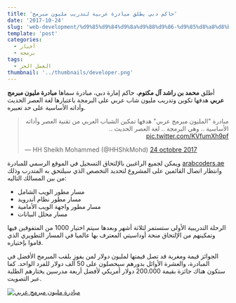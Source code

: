 ```yaml
---
title: 'حاكم دبي يطلق مبادرة عربية لتدريب مليون مبرمج'
date: '2017-10-24'
slug: 'web-development/%d9%85%d9%84%d9%8a%d9%88%d9%86-%d9%85%d8%a8%d8%b1%d9%85%d8%ac-%d8%b9%d8%b1%d8%a8%d9%8a'
template: 'post'
categories:
  - أخبار
  - برمجة
tags:
  - العمل الحر
thumbnail: '../thumbnails/developer.png'
---
```


أطلق **محمد بن راشد آل مكتوم**، حاكم إمارة دبي، مبادرة سماها **مبادرة مليون مبرمج عربي** هدفها تكوين وتدريب مليون شاب عربي على البرمجة باعتبارها لغة العصر الحديث وأداته الأساسية على حد تعبيره.

<blockquote class="twitter-tweet" data-lang="fr"><p dir="rtl" lang="ar">مبادرة "المليون مبرمج عربي" هدفها تمكين الشباب العربي من تقنية العصر وأداته الأساسية .. وهي البرمجة .. لغة العصر الحديث .. <a href="https://t.co/KVfumXh9pf">pic.twitter.com/KVfumXh9pf</a></p>— HH Sheikh Mohammed (@HHShkMohd) <a href="https://twitter.com/HHShkMohd/status/922737215645605888?ref_src=twsrc%5Etfw">24 octobre 2017</a></blockquote>
<script async src="//platform.twitter.com/widgets.js" charset="utf-8"></script>

ويمكن لجميع الراغبين بالإلتحاق التسجيل في الموقع الرسمي للمبادرة [arabcoders.ae](http://www.arabcoders.ae/) وانتظار اتصال القائمين على المشروع لتحديد التخصص الذي سيلتحق به المتدرب وذلك من بين المسالك التاليه:

- مسار مطور الويب الشامل
- مسار مطور نظام أندرويد
- مسار مطور واجهة الويب الأمامية
- مسار محلل البيانات

الرحلة التدريبية الأولى ستستمر لثلاثة أشهر وبعدها سيتم اختيار 1000 من المتفوقين فيها وتمكينهم من الإلتحاق منحة أوداسيتي المعترف بها عالميا في المسار التطويري الذي قاموا بإختياره.

الجوائز قيمة ومغرية قد تصل قيمتها لمليون دولار لمن يفوز بلقب المبرمج الأفضل في المبادرة، والعشرة الأوائل بدورهم سيحصلون على 50 ألف دولار للفرد الواحد. كما ستكون هناك جائزة بقيمة 200.000 دولار أمريكي لأفضل أربعة مدرسين يختارهم الطلبة عبر التصويت.

[![مبادرة مليون مبرمج عربي](../images/1-million-arab-coders-724x1024.jpg)](../images/1-million-arab-coders.jpg)
